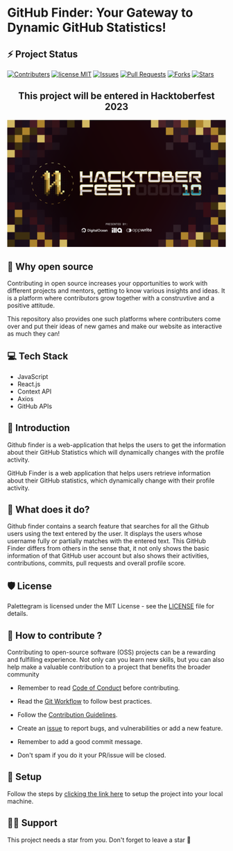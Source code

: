 # GitHub Finder: Your Gateway to Dynamic GitHub Statistics!

## ⚡ Project Status

[![Contributers](https://img.shields.io/github/contributors/Sanchitbajaj02/GitHub-Finder?color=greendark)](https://github.com/Sanchitbajaj02/GitHub-Finder/graphs/contributors)
[![license MIT](https://img.shields.io/github/license/Sanchitbajaj02/GitHub-Finder?color=greendark)](https://github.com/Sanchitbajaj02/GitHub-Finder/blob/master/LICENSE)
[![Issues](https://img.shields.io/github/issues/Sanchitbajaj02/GitHub-Finder?color=greendark)](https://github.com/Sanchitbajaj02/GitHub-Finder/issues)
[![Pull Requests](https://img.shields.io/github/issues-pr/Sanchitbajaj02/GitHub-Finder?color=greendark)](https://github.com/Sanchitbajaj02/GitHub-Finder/issues)
[![Forks](https://img.shields.io/github/forks/Sanchitbajaj02/GitHub-Finder?color=greendark)](https://github.com/Sanchitbajaj02/GitHub-Finder/network/members)
[![Stars](https://img.shields.io/github/stars/Sanchitbajaj02/GitHub-Finder?color=greendark)](https://github.com/Sanchitbajaj02/GitHub-Finder/stargazers)

<h2 align="center">This project will be entered in Hacktoberfest 2023</h2>

![Welcome to hacktoberfest](.github/assets/hacktoberfest-banner.png)

## 🤔 Why open source

Contributing in open source increases your opportunities to work with different projects and mentors, getting to know various insights and ideas. It is a platform where contributors grow together with a construvtive and a positive attitude.

This repository also provides one such platforms where contributers come over and put their ideas of new games and make our website as interactive as much they can!

## 💻 Tech Stack

- JavaScript
- React.js
- Context API
- Axios
- GitHub APIs

## 👋 Introduction

Github finder is a web-application that helps the users to get the information about their GitHub Statistics which will dynamically changes with the profile activity.

GitHub Finder is a web application that helps users retrieve information about their GitHub statistics, which dynamically change with their profile activity.

## 🔨 What does it do?

Github finder contains a search feature that searches for all the Github users using the text entered by the user. It displays the users whose username fully or partially matches with the entered text.
This GitHub Finder differs from others in the sense that, it not only shows the basic information of that GitHub user account but also shows their activities, contributions, commits, pull requests and overall profile score.

## 🛡️ License

Palettegram is licensed under the MIT License - see the [LICENSE](LICENSE) file for details.

## 🤔 How to contribute ?

Contributing to open-source software (OSS) projects can be a rewarding and fulfilling experience. Not only can you learn new skills, but you can also help make a valuable contribution to a project that benefits the broader community

- Remember to read [Code of Conduct](CODE_OF_CONDUCT.md) before contributing.

- Read the [Git Workflow](docs/git.md) to follow best practices.

- Follow the [Contribution Guidelines](CONTRIBUTING.md).

- Create an [issue](https://github.com/Sanchitbajaj02/GitHub-Finder/issues) to report bugs, and vulnerabilities or add a new feature.

- Remember to add a good commit message.

- Don't spam if you do it your PR/issue will be closed.

## 📖 Setup

Follow the steps by [clicking the link here](docs/setup.md) to setup the project into your local machine.

## 🙏🏽 Support

This project needs a star️ from you. Don't forget to leave a star 🌟

<!-- ### `npm start`

Runs the app in the development mode.\
Open [http://localhost:3000](http://localhost:3000) to view it in the browser.

### `npm run build`

Builds the app for production to the `build` folder.\
It correctly bundles React in production mode and optimizes the build for the best performance. -->
